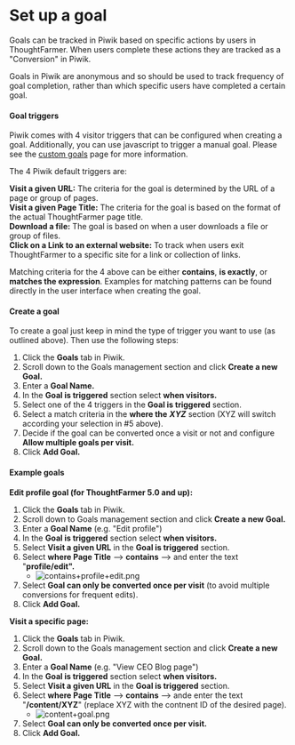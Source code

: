 # Set up a goal



Goals can be tracked in Piwik based on specific actions by users in ThoughtFarmer. When users complete these actions they are tracked as a "Conversion" in Piwik.  
  
Goals in Piwik are anonymous and so should be used to track frequency of goal completion, rather than which specific users have completed a certain goal.  
 

#### Goal triggers <a id="section1"></a>

Piwik comes with 4 visitor triggers that can be configured when creating a goal. Additionally, you can use javascript to trigger a manual goal. Please see the [custom goals](custom-goals.md) page for more information.  
  
The 4 Piwik default triggers are:  
  
**Visit a given URL:** The criteria for the goal is determined by the URL of a page or group of pages.  
**Visit a given Page Title:** The criteria for the goal is based on the format of the actual ThoughtFarmer page title.  
**Download a file:** The goal is based on when a user downloads a file or group of files.  
**Click on a Link to an external website:** To track when users exit ThoughtFarmer to a specific site for a link or collection of links.  
  
Matching criteria for the 4 above can be either **contains**, **is exactly**, or **matches the expression**. Examples for matching patterns can be found directly in the user interface when creating the goal.  
 

#### Create a goal <a id="section2"></a>

To create a goal just keep in mind the type of trigger you want to use \(as outlined above\). Then use the following steps:

1. Click the **Goals** tab in Piwik.
2. Scroll down to the Goals management section and click **Create a new Goal.**
3. Enter a **Goal Name.**
4. In the **Goal is triggered** section select **when visitors.**
5. Select one of the 4 triggers in the **Goal is triggered** section.
6. Select a match criteria in the **where the** _**XYZ**_ section \(XYZ will switch according your selection in \#5 above\).
7. Decide if the goal can be converted once a visit or not and configure **Allow multiple goals per visit.**
8. Click **Add Goal.**

#### Example goals <a id="section3"></a>

  
**Edit profile goal \(for ThoughtFarmer 5.0 and up\):**

1. Click the **Goals** tab in Piwik.
2. Scroll down to Goals management section and click **Create a new Goal.**
3. Enter a **Goal Name** \(e.g. "Edit profile"\)
4. In the **Goal is triggered** section select **when visitors.**
5. Select **Visit a given URL** in the **Goal is triggered** section.
6. Select **where Page Title** --&gt; **contains** --&gt; and enter the text "**profile/edit".**
   * ![contains+profile+edit.png](https://community.thoughtfarmer.com/imagethumb/144445630000/16390/1000x1000/False/contains+profile+edit.png)
7. Select **Goal can only be converted once per visit** \(to avoid multiple conversions for frequent edits\).
8. Click **Add Goal.**

  
**Visit a specific page:**

1. Click the **Goals** tab in Piwik.
2. Scroll down to the Goals management section and click **Create a new Goal.**
3. Enter a **Goal Name** \(e.g. "View CEO Blog page"\)
4. In the **Goal is triggered** section select **when visitors.**
5. Select **Visit a given URL** in the **Goal is triggered** section.
6. Select **where Page Title** --&gt; **contains** --&gt; ande enter the text "**/content/XYZ**" \(replace XYZ with the contnent ID of the desired page\).
   * ![content+goal.png](https://community.thoughtfarmer.com/imagethumb/142983270000/16391/1000x1000/False/content+goal.png)
7. Select **Goal can only be converted once per visit.**
8. Click **Add Goal.**

